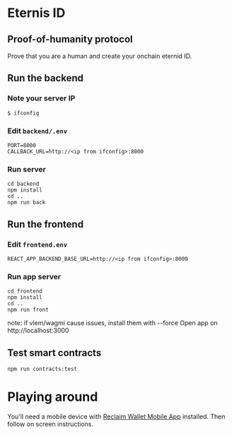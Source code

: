 # Eternis ID

## Proof-of-humanity protocol

Prove that you are a human and create your onchain eternid ID.


## Run the backend 

### Note your server IP
```
$ ifconfig
```

### Edit `backend/.env`
```
PORT=8000
CALLBACK_URL=http://<ip from ifconfig>:8000
```
### Run server
```
cd backend
npm install
cd ..
npm run back
```

## Run the frontend

### Edit `frontend.env`
```
REACT_APP_BACKEND_BASE_URL=http://<ip from ifconfig>:8000
```
### Run app server
```
cd frontend
npm install
cd ..
npm run front
```
note: if viem/wagmi cause issues, install them with --force
Open app on http://localhost:3000

## Test smart contracts
```
npm run contracts:test
```


# Playing around
You'll need a mobile device with [Reclaim Wallet Mobile App](https://play.google.com/store/apps/details?id=com.reclaim.protocol) installed.
Then follow on screen instructions.

 

